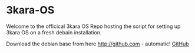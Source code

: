 # 3kara-OS

Welcome to the officical 3kara OS Repo hosting the script for setting up 3kara OS on a fresh debain installation.

Download the debian base from here http://github.com - automatic! [GitHub](http://github.com)
